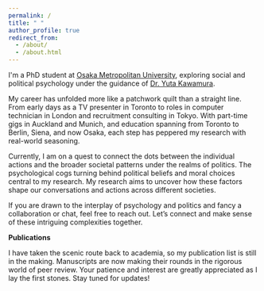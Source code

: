 ```yaml
---
permalink: /
title: " "
author_profile: true
redirect_from: 
  - /about/
  - /about.html
---
```


I'm a PhD student at [Osaka Metropolitan University](https://www.omu.ac.jp/), exploring social and political psychology under the guidance of [Dr. Yuta Kawamura](https://ytkm2.github.io/MyWebsite/english.html).

My career has unfolded more like a patchwork quilt than a straight line. From early days as a TV presenter in Toronto to roles in computer technician in London and recruitment consulting in Tokyo. With part-time gigs in Auckland and Munich, and education spanning from Toronto to Berlin, Siena, and now Osaka, each step has peppered my research with real-world seasoning.

Currently, I am on a quest to connect the dots between the individual actions and the broader societal patterns under the realms of politics. The psychological cogs turning behind political beliefs and moral choices central to my research. My research aims to uncover how these factors shape our conversations and actions across different societies.

If you are drawn to the interplay of psychology and politics and fancy a collaboration or chat, feel free to reach out. Let’s connect and make sense of these intriguing complexities together.

**Publications**

I have taken the scenic route back to academia, so my publication list is still in the making. Manuscripts are now making their rounds in the rigorous world of peer review. Your patience and interest are greatly appreciated as I lay the first stones. Stay tuned for updates!